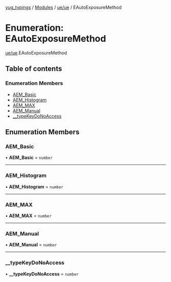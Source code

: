 [yug_typings](../README.md) / [Modules](../modules.md) / [ue/ue](../modules/ue_ue.md) / EAutoExposureMethod

# Enumeration: EAutoExposureMethod

[ue/ue](../modules/ue_ue.md).EAutoExposureMethod

## Table of contents

### Enumeration Members

- [AEM\_Basic](ue_ue.EAutoExposureMethod.md#aem_basic)
- [AEM\_Histogram](ue_ue.EAutoExposureMethod.md#aem_histogram)
- [AEM\_MAX](ue_ue.EAutoExposureMethod.md#aem_max)
- [AEM\_Manual](ue_ue.EAutoExposureMethod.md#aem_manual)
- [\_\_typeKeyDoNoAccess](ue_ue.EAutoExposureMethod.md#__typekeydonoaccess)

## Enumeration Members

### AEM\_Basic

• **AEM\_Basic** = `number`

___

### AEM\_Histogram

• **AEM\_Histogram** = `number`

___

### AEM\_MAX

• **AEM\_MAX** = `number`

___

### AEM\_Manual

• **AEM\_Manual** = `number`

___

### \_\_typeKeyDoNoAccess

• **\_\_typeKeyDoNoAccess** = `number`

